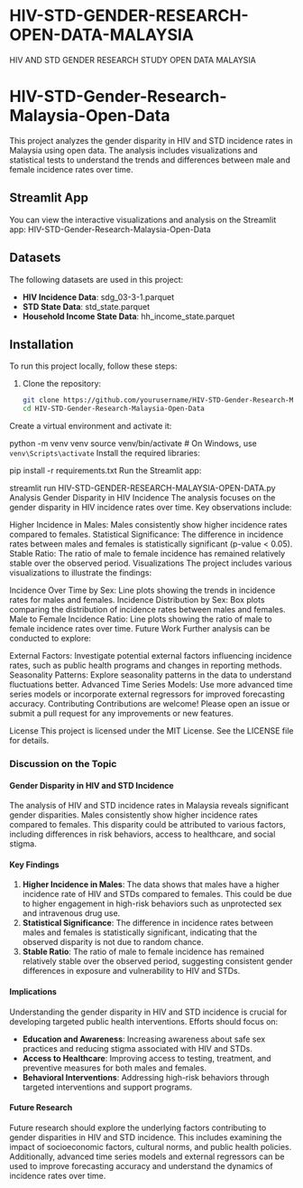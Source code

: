 # HIV-STD-GENDER-RESEARCH-OPEN-DATA-MALAYSIA
HIV AND STD GENDER RESEARCH STUDY OPEN DATA MALAYSIA
# HIV-STD-Gender-Research-Malaysia-Open-Data

This project analyzes the gender disparity in HIV and STD incidence rates in Malaysia using open data. The analysis includes visualizations and statistical tests to understand the trends and differences between male and female incidence rates over time.

## Streamlit App

You can view the interactive visualizations and analysis on the Streamlit app: HIV-STD-Gender-Research-Malaysia-Open-Data

## Datasets

The following datasets are used in this project:
- **HIV Incidence Data**: sdg_03-3-1.parquet
- **STD State Data**: std_state.parquet
- **Household Income State Data**: hh_income_state.parquet

## Installation

To run this project locally, follow these steps:

1. Clone the repository:
   ```bash
   git clone https://github.com/yourusername/HIV-STD-Gender-Research-Malaysia-Open-Data.git
   cd HIV-STD-Gender-Research-Malaysia-Open-Data
Create a virtual environment and activate it:

python -m venv venv
source venv/bin/activate  # On Windows, use `venv\Scripts\activate`
Install the required libraries:

pip install -r requirements.txt
Run the Streamlit app:

streamlit run HIV-STD-GENDER-RESEARCH-MALAYSIA-OPEN-DATA.py
Analysis
Gender Disparity in HIV Incidence
The analysis focuses on the gender disparity in HIV incidence rates over time. Key observations include:

Higher Incidence in Males: Males consistently show higher incidence rates compared to females.
Statistical Significance: The difference in incidence rates between males and females is statistically significant (p-value < 0.05).
Stable Ratio: The ratio of male to female incidence has remained relatively stable over the observed period.
Visualizations
The project includes various visualizations to illustrate the findings:

Incidence Over Time by Sex: Line plots showing the trends in incidence rates for males and females.
Incidence Distribution by Sex: Box plots comparing the distribution of incidence rates between males and females.
Male to Female Incidence Ratio: Line plots showing the ratio of male to female incidence rates over time.
Future Work
Further analysis can be conducted to explore:

External Factors: Investigate potential external factors influencing incidence rates, such as public health programs and changes in reporting methods.
Seasonality Patterns: Explore seasonality patterns in the data to understand fluctuations better.
Advanced Time Series Models: Use more advanced time series models or incorporate external regressors for improved forecasting accuracy.
Contributing
Contributions are welcome! Please open an issue or submit a pull request for any improvements or new features.

License
This project is licensed under the MIT License. See the LICENSE file for details.


### Discussion on the Topic

#### Gender Disparity in HIV and STD Incidence

The analysis of HIV and STD incidence rates in Malaysia reveals significant gender disparities. Males consistently show higher incidence rates compared to females. This disparity could be attributed to various factors, including differences in risk behaviors, access to healthcare, and social stigma.

#### Key Findings

1. **Higher Incidence in Males**: The data shows that males have a higher incidence rate of HIV and STDs compared to females. This could be due to higher engagement in high-risk behaviors such as unprotected sex and intravenous drug use.
2. **Statistical Significance**: The difference in incidence rates between males and females is statistically significant, indicating that the observed disparity is not due to random chance.
3. **Stable Ratio**: The ratio of male to female incidence has remained relatively stable over the observed period, suggesting consistent gender differences in exposure and vulnerability to HIV and STDs.

#### Implications

Understanding the gender disparity in HIV and STD incidence is crucial for developing targeted public health interventions. Efforts should focus on:
- **Education and Awareness**: Increasing awareness about safe sex practices and reducing stigma associated with HIV and STDs.
- **Access to Healthcare**: Improving access to testing, treatment, and preventive measures for both males and females.
- **Behavioral Interventions**: Addressing high-risk behaviors through targeted interventions and support programs.

#### Future Research

Future research should explore the underlying factors contributing to gender disparities in HIV and STD incidence. This includes examining the impact of socioeconomic factors, cultural norms, and public health policies. Additionally, advanced time series models and external regressors can be used to improve forecasting accuracy and understand the dynamics of incidence rates over time.
